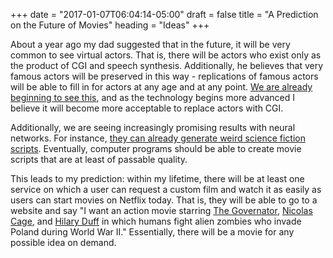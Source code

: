 +++
date = "2017-01-07T06:04:14-05:00"
draft = false
title = "A Prediction on the Future of Movies"
heading = "Ideas"
+++

About a year ago my dad suggested that in the future, it will be very common
to see virtual actors. That is, there will be actors who exist only as
the product of CGI and speech synthesis. Additionally, he believes
that very famous actors will be preserved in this way - replications of
famous actors will be able to fill in for actors at any age and at any point.
[We are already beginning to see this](http://www.esquire.com/entertainment/movies/news/a52078/rogue-one-leia-tarkin-cgi-characters-star-wars/), and as the
technology begins more advanced I believe it will become more acceptable
to replace actors with CGI.

Additionally, we are seeing increasingly promising results with neural networks.
For instance, [they can already generate weird science fiction scripts](http://arstechnica.com/the-multiverse/2016/06/an-ai-wrote-this-movie-and-its-strangely-moving/). Eventually, computer programs should be able to create movie scripts
that are at least of passable quality.

This leads to my prediction: within my lifetime, there will be at least one
service on which a user can request a custom film and watch it as easily
as users can start movies on Netflix today. That is, they will be able
to go to a website and say "I want an action movie starring
[The Governator](https://en.wikipedia.org/wiki/Arnold_Schwarzenegger),
[Nicolas Cage](https://en.wikipedia.org/wiki/Nicolas_Cage), and
[Hilary Duff](https://en.wikipedia.org/wiki/Hilary_Duff) in which
humans fight alien zombies who invade Poland during World War II."
Essentially, there will be a movie for any possible idea on demand.
